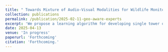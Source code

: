 ```yaml
--- 
title: " Towards Mixture of Audio-Visual Modalities for Wildlife Monitoring on the Edge." 
collection: publications 
permalink: /publication/2025-02-11-geo-aware-experts 
excerpt: 'We propose a learning algorithm for developing single tower on device edge mixture of experts models for hybrid vision transformers (convolution/transformer based), with downstream application towards efficient temporally-aligned multimodal sensor fusion in off-grid settings.' 
date: 2025-04-13 
venue: 'In progress' 
paperurl: 'Forthcoming' 
citation: 'Forthcoming.' 
---
```

